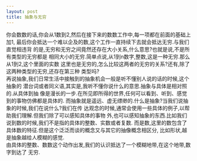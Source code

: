 ```yaml
---
layout: post
title: 抽象与无穷
---
```

你会数数的话,你会从1数到2,然后在接下来的数数工作中,每一项都在前面的基础上加1,
最后你会抵达一个难以企及的数,这个工作一直持续下去就会抵达无穷.与我们直觉相违背
的是,无穷和无穷之间竟然还存在大小关系,什么意思?也就是说,不是所有类型的无穷都是
相同大小的无穷.简单点说,从1到n数字,整数,这是一种无穷.那么从1到2,这个里面的实数
这里也是无穷的,怎么比较这两者的无穷的关系?还有,除了这两种类型的无穷,还存在第三种
类型吗?  
再说抽象,我们日常生活中接触到的抽象机会一般是听不懂别人说的话的时候,这个抽象的
潜台词或者同义语,其实是,我听不懂你说什么的意思.抽象与具体是相对照的.从具体到抽
像是漫长的一步.在所见即所得的世界,任何可以看到、听到、感觉到的事物仿佛都是具体的.
而抽象就是遥远、虚无缥缈的.什么是抽象?当我们说抽象的时候,我们在说什么?我们在传
达观念的时候,通常会使用一些具体的例子,以帮助我们理解.但我们除了可以感知具体的事物
外,也可以感知抽象的东西.比如我们说到数的时候,我们不是指的具体的整数、实数或者复数.
而是数,这里的数包含了具体数的特征.但是这个泛泛而谈的概念又与其它的抽像概念相区分,
比如形状,越是抽象越给人模糊的感觉.  
由具体的整数、数数这个动作出发,我们的认识抵达了一个模糊地带,在这个地带,数字到达了
无穷.
